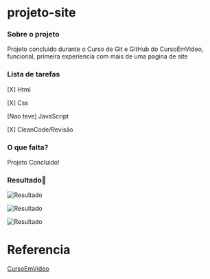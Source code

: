 # projeto-site

### **Sobre o projeto**

Projeto concluido durante o Curso de Git e GitHub do CursoEmVideo, funcional, primeira experiencia com mais de uma pagina de site

### **Lista de tarefas**

[X] Html

[X] Css

[Nao teve] JavaScript

[X] CleanCode/Revisão

### **O que falta?**

Projeto Concluido!

### **Resultado**:clap:

![Resultado](https://user-images.githubusercontent.com/80369075/114098242-7841e480-9897-11eb-89e0-4f2675160135.png)

![Resultado](https://user-images.githubusercontent.com/80369075/114098329-9576b300-9897-11eb-9d8f-77792b53e978.png)

![Resultado](https://user-images.githubusercontent.com/80369075/114098422-b2ab8180-9897-11eb-90bb-9708143d97b0.png)

# **Referencia**

[CursoEmVideo](https://www.cursoemvideo.com/)

